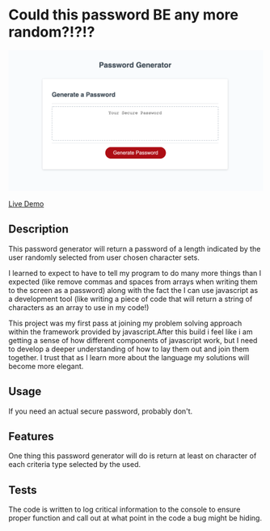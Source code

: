 # Could this password BE any more random?!?!?

<img src="./images/ScreenShot.png">

[Live Demo](https://sissyhanks.github)

## Description

This password generator will return a password of a length indicated by the user randomly selected from user chosen character sets.

I learned to expect to have to tell my program to do many more things than I expected (like remove commas and spaces from arrays when writing them to the screen as a password) along with the fact the I can use javascript as a development tool (like writing a piece of code that will return a string of characters as an array to use in my code!)

This project was my first pass at joining my problem solving approach within the framework provided by javascript.After this build i feel like i am getting a sense of how different components of javascript work, but I need to develop a deeper understanding of how to lay them out and join them together. I trust that as I learn more about the language my solutions will become more elegant.

## Usage

If you need an actual secure password, probably don't.

## Features

One thing this password generator will do is return at least on character of each criteria type selected by the used.

## Tests

The code is written to log critical information to the console to ensure proper function and call out at what point in the code a bug might be hiding.
